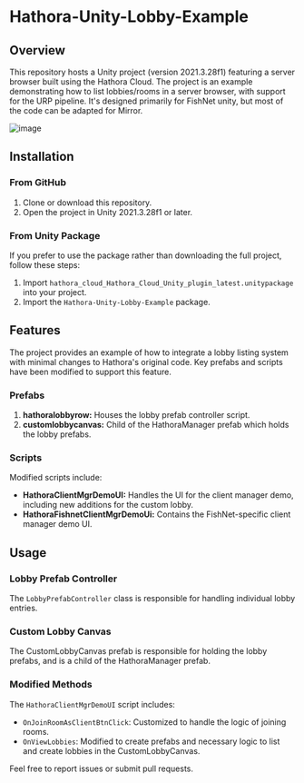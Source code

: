 # Hathora-Unity-Lobby-Example

## Overview

This repository hosts a Unity project (version 2021.3.28f1) featuring a server browser built using the Hathora Cloud. The project is an example demonstrating how to list lobbies/rooms in a server browser, with support for the URP pipeline. It's designed primarily for FishNet unity, but most of the code can be adapted for Mirror.

![image](https://github.com/lostcrowgames/Hathora-Unity-Lobby-Example/assets/132179334/770e117f-90f1-4263-aca6-c07ee0e6c347)

## Installation

### From GitHub

1. Clone or download this repository.
2. Open the project in Unity 2021.3.28f1 or later.

### From Unity Package

If you prefer to use the package rather than downloading the full project, follow these steps:

1. Import `hathora_cloud_Hathora_Cloud_Unity_plugin_latest.unitypackage` into your project.
2. Import the `Hathora-Unity-Lobby-Example` package.

## Features

The project provides an example of how to integrate a lobby listing system with minimal changes to Hathora's original code. Key prefabs and scripts have been modified to support this feature.

### Prefabs

1. **hathoralobbyrow:** Houses the lobby prefab controller script.
2. **customlobbycanvas:** Child of the HathoraManager prefab which holds the lobby prefabs.

### Scripts

Modified scripts include:

- **HathoraClientMgrDemoUI:** Handles the UI for the client manager demo, including new additions for the custom lobby.
- **HathoraFishnetClientMgrDemoUi:** Contains the FishNet-specific client manager demo UI.

## Usage

### Lobby Prefab Controller

The `LobbyPrefabController` class is responsible for handling individual lobby entries. 

### Custom Lobby Canvas

The CustomLobbyCanvas prefab is responsible for holding the lobby prefabs, and is a child of the HathoraManager prefab.

### Modified Methods

The `HathoraClientMgrDemoUI` script includes:

- `OnJoinRoomAsClientBtnClick`: Customized to handle the logic of joining rooms.
- `OnViewLobbies`: Modified to create prefabs and necessary logic to list and create lobbies in the CustomLobbyCanvas.

Feel free to report issues or submit pull requests.

